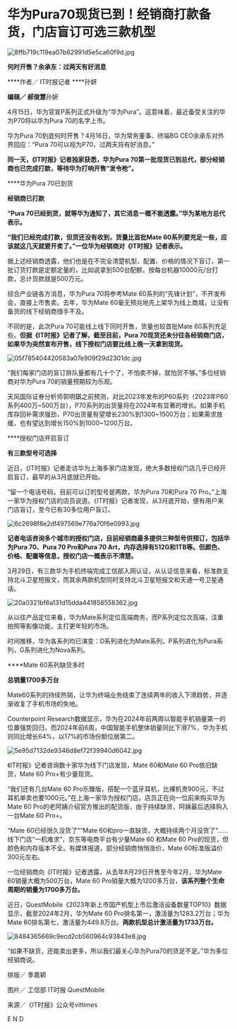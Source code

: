 # 华为Pura70现货已到！经销商打款备货，门店盲订可选三款机型

![8ffb719c119ea07b62991d5e5ca60f9d.jpg](https://raw.githubusercontent.com/qqhsx/qqnews_image/main/2024/04/17/华为Pura70现货已到！经销商打款备货，门店盲订可选三款机型/8ffb719c119ea07b62991d5e5ca60f9d.jpg)

**何时开售？余承东：过两天有好消息**

****作者／ IT时报记者  ****孙妍

****编辑／ 郝俊慧****孙妍

4月15日，华为官宣P系列正式升级为“华为Pura”。这意味着，最近备受关注的华为P70将以华为Pura 70的名字上市。

华为Pura 70到底何时开售？4月16日，华为常务董事、终端BG CEO余承东对外界回应：“Pura 70可以视为P70，过两天将有好消息。”

**同一天，《IT时报》记者独家获悉，华为Pura 70第一批现货已到总代，部分经销商也已完成打款，等待华为打响开售“发令枪”。**

****华为Pura 70已到货

**经销商已打款**

**“Pura 70已经到货，就等华为通知了，其它消息一概不能透露。”华为某地方总代表示。**

**“我们已经完成打款，但货还没有收到，货量比首批Mate 60系列要充足一些，应该就这几天就要开卖了。”一位华为经销商对《IT时报》记者表示。**

据上述经销商透露，他们也是在不完全清楚机型、配置、价格的情况下盲订，第一批订货打款是定额定量的，比如说拿到500台配额，按每台机器10000元/台打款，总计货款就是500万元。

综合产业链各方消息，华为Pura 70将参考Mate 60系列的“先锋计划”，不开发布会，直接上市售卖。去年，华为Mate
60毫无预兆地先上架华为线上商城，让没有备货的线下经销商措手不及。

不同的是，此次Pura 70可能线上线下同时开售，货量也较首批Mate 60系列充足些。**但据《IT时报》记者了解，截至目前，Pura
70现货还未分往各经销商门店，如果华为突然宣布开售，线下授权门店要比线上晚一天拿到现货。**

![05f785404420583a07e909f29d2301dc.jpg](https://raw.githubusercontent.com/qqhsx/qqnews_image/main/2024/04/17/华为Pura70现货已到！经销商打款备货，门店盲订可选三款机型/05f785404420583a07e909f29d2301dc.jpg)

“我们每家门店的盲订排队量都有几十个了，不怕卖不掉，就怕货不够。”多位经销商对华为Pura 70的销量预期较为乐观。

天风国际证券分析师郭明錤之前预测，对比2023年发布的P60系列（2023年P60系列400万~500万台），P70系列的出货量将在2024年有显著的增长。如果手机库存回补需求强劲，P70出货量有望增长230%到1300~1500万台；如果需求放缓，也有望达到增长150%到1000~1200万台。

****授权门店开启盲订

**有三款型号可选择**

近日，《IT时报》记者走访华为上海多家门店发现，绝大多数授权门店几乎已经开启盲订，最早的从3月底就已开始。

“留一个电话号码，目前可以订的型号是两款，华为Pura 70和Pura 70
Pro。”上海一家华为授权门店的店员说道。《IT时报》记者发现，从3月底开始，便有用户来门店盲订，至今已有30多位用户盲订。

![6c2698f8e2df497569e776a70f6e0993.jpg](https://raw.githubusercontent.com/qqhsx/qqnews_image/main/2024/04/17/华为Pura70现货已到！经销商打款备货，门店盲订可选三款机型/6c2698f8e2df497569e776a70f6e0993.jpg)

**记者电话咨询多个城市的授权门店，目前经销商最多提供三种型号供预订，包括华为Pura 70、Pura 70 Pro和Pura 70
Art，内存选择有512G和1TB等。但颜色、价格、配置等信息，授权门店一概表示不清楚。**

3月29日，有三款华为手机终端完成工信部入网认证，从认证信息来看，标准款支持北斗卫星短报文，而其余两款机型同时支持北斗卫星短报文和天通一号卫星通话。

![20a0321bf6a131d15dda441858558362.jpg](https://raw.githubusercontent.com/qqhsx/qqnews_image/main/2024/04/17/华为Pura70现货已到！经销商打款备货，门店盲订可选三款机型/20a0321bf6a131d15dda441858558362.jpg)

从以往产品定位来看，华为Mate系列定位高端商务，而P系列定位次高端，注重拍照等影像功能，主打更年轻的市场。

时间推移，华为各系列均已演变：D系列进化为Mate系列，P系列进化为Pura系列，G系列进化为Nova系列。

****Mate 60系列缺货多时

**总销量1700多万台**

Mate60系列的持续热销，让华为终端业务结束了连续两年的收入下滑趋势，并逐渐收复了手机市场的失地。

Counterpoint
Research数据显示，华为在2024年前两周以智能手机销量第一的位置强势回归，而2024年前6周，中国智能手机整体销量同比下滑7%，华为手机则同比增长64%，以17%的市场份额位居第二。

![5e95d7132de9346d8ef72f39940d6042.jpg](https://raw.githubusercontent.com/qqhsx/qqnews_image/main/2024/04/17/华为Pura70现货已到！经销商打款备货，门店盲订可选三款机型/5e95d7132de9346d8ef72f39940d6042.jpg)

《IT时报》记者咨询数十家华为线下门店发现，Mate 60和Mate 60 Pro依旧缺货，Mate 60 Pro+有少量现货。

“我们还有几台Mate 60
Pro乐臻版，搭配一个蓝牙耳机，比裸机贵900元，不过耳机单卖也要1000元。”在上海一家华为授权门店，店员正在向一位前来购买华为Mate 60
Pro的老阿姨介绍官方推出的配货版，由于持续缺货，阿姨最后选择购入一台Mate 60 Pro+。

“Mate 60已经很久没货了”“Mate 60和pro一直缺货，大概持续两个月没货了”……线下门店“一机难求”，京东等电商平台有少量Mate 60
和Mate 60 Pro的现货，但颜色和内存版本不全。有媒体报道，部分经销商悄悄涨价，Mate 60标准版溢价300元左右。

一位经销商向《IT时报》记者透露，从去年8月29日开售至今年2月，华为Mate 60销量大概为500万台，Mate 60
Pro销量大概为1200多万台，**该系列整个生命周期的销量为1700多万台。**

近日，QuestMobile《2023年新上市国产机型上市后激活设备数量TOP10》数据显示，截至2024年2月，华为Mate 60
Pro排名第一，激活量为1283.2万台；华为Mate 60排名第七，激活量为449.8万台。**两款机型总计激活量为1733万台。**

![8484365669c9ecd2cb560964c93843e8.jpg](https://raw.githubusercontent.com/qqhsx/qqnews_image/main/2024/04/17/华为Pura70现货已到！经销商打款备货，门店盲订可选三款机型/8484365669c9ecd2cb560964c93843e8.jpg)

“如果不缺货，还能卖出更多，所以我们最关心华为Pura70的货足不足。”华为多位经销商说。

排版／ 季嘉颖

图片／ 工信部 IT时报 QuestMobile

来源／《IT时报》公众号vittimes

E N D

